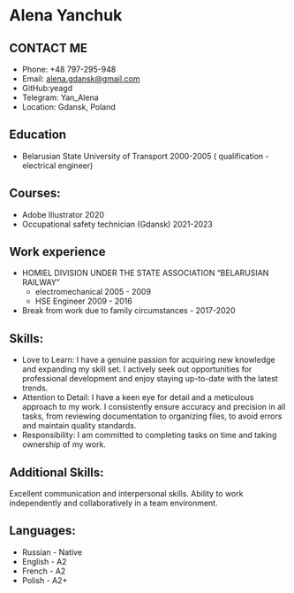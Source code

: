 # **Alena Yanchuk**

## CONTACT ME 
*  Phone: +48 797-295-948
*  Email:  alena.gdansk@gmail.com
*  GitHub:yeagd
*  Telegram:  Yan_Alena
* Location: Gdansk, Poland
## Education
* Belarusian State University of Transport 2000-2005
 ( qualification - electrical engineer) 
## Courses: 
  * Adobe Illustrator 2020
  * Occupational safety technician (Gdansk) 2021-2023
## Work experience
* HOMIEL DIVISION UNDER THE STATE ASSOCIATION “BELARUSIAN RAILWAY”
  + electromechanical 2005 - 2009
  + HSE Engineer 2009 - 2016
* Break from work due to family circumstances - 2017-2020

## Skills:
 * Love to Learn: I have a genuine passion for acquiring new knowledge and expanding my skill set.
   I actively seek out opportunities for professional development and enjoy staying up-to-date
  with the latest trends.
 * Attention to Detail: I have a keen eye for detail and a meticulous approach to my work. I consistently ensure accuracy and precision in all tasks,
  from reviewing documentation to organizing files, to avoid errors and maintain quality standards.
 * Responsibility:  I am committed to completing tasks on time and taking ownership of my work.
## Additional Skills:
Excellent communication and interpersonal skills.
Ability to work independently and collaboratively in a team environment.


## Languages:
 * Russian - Native
 * English  - A2
 * French   - A2
 * Polish   - A2+


